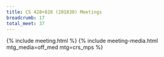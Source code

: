 ```yaml
---
title: CS 428+828 (201830) Meetings
breadcrumb: 17
total_meet: 37
---
```

{% include meeting.html %}
{% include meeting-media.html mtg_media=off_med mtg=crs_mps %}
